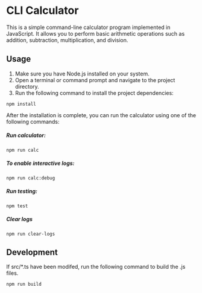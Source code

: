 # CLI Calculator

This is a simple command-line calculator program implemented in JavaScript. It allows you to perform basic arithmetic operations such as addition, subtraction, multiplication, and division.

## Usage

1. Make sure you have Node.js installed on your system.
2. Open a terminal or command prompt and navigate to the project directory.
3. Run the following command to install the project dependencies:

```shell
npm install
```

After the installation is complete, you can run the calculator using one of the following commands:

##### Run calculator:

```shell
npm run calc
```

##### To enable interactive logs:

```shell
npm run calc:debug
```

##### Run testing:

```shell
npm test
```

##### Clear logs

```shell
npm run clear-logs
```

## Development

If src/*.ts have been modifed, run the following command to build the .js files.

```shell
npm run build
```